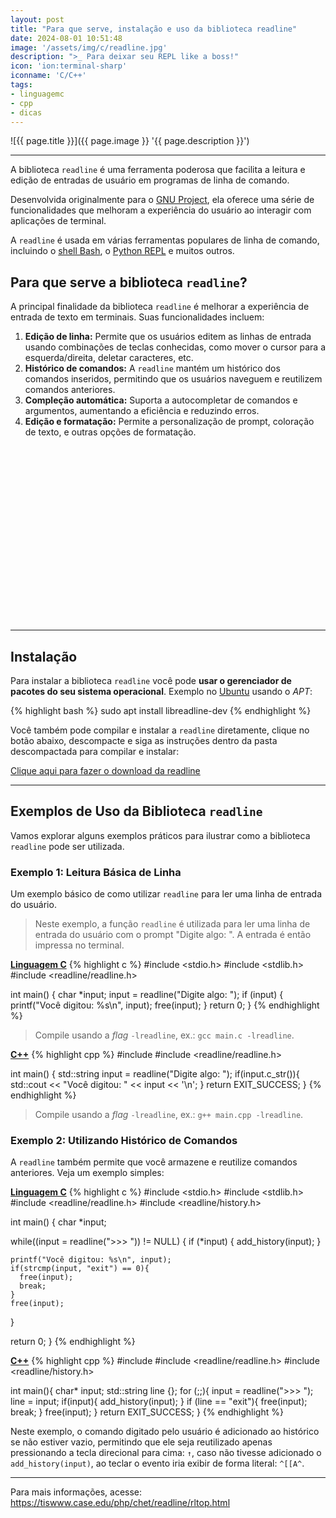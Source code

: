 ```yaml
---
layout: post
title: "Para que serve, instalação e uso da biblioteca readline"
date: 2024-08-01 10:51:48
image: '/assets/img/c/readline.jpg'
description: ">_ Para deixar seu REPL like a boss!"
icon: 'ion:terminal-sharp'
iconname: 'C/C++'
tags:
- linguagemc
- cpp
- dicas
---
```


![{{ page.title }}]({{ page.image }} '{{ page.description }}')

---

A biblioteca `readline` é uma ferramenta poderosa que facilita a leitura e edição de entradas de usuário em programas de linha de comando. 

Desenvolvida originalmente para o [GNU Project](https://terminalroot.com.br/tags#gnu), ela oferece uma série de funcionalidades que melhoram a experiência do usuário ao interagir com aplicações de terminal. 

A `readline` é usada em várias ferramentas populares de linha de comando, incluindo o [shell Bash](https://terminalroot.com.br/tags#bash), o [Python REPL](https://terminalroot.com.br/tags#python) e muitos outros.

## Para que serve a biblioteca `readline`?
A principal finalidade da biblioteca `readline` é melhorar a experiência de entrada de texto em terminais. Suas funcionalidades incluem:

1.  **Edição de linha:** Permite que os usuários editem as linhas de entrada usando combinações de teclas conhecidas, como mover o cursor para a esquerda/direita, deletar caracteres, etc.
2.  **Histórico de comandos:** A `readline` mantém um histórico dos comandos inseridos, permitindo que os usuários naveguem e reutilizem comandos anteriores.
3.  **Compleção automática:** Suporta a autocompletar de comandos e argumentos, aumentando a eficiência e reduzindo erros.
4.  **Edição e formatação:** Permite a personalização de prompt, coloração de texto, e outras opções de formatação.


<!-- SQUARE - GAMES ROOT -->
<script async src="//pagead2.googlesyndication.com/pagead/js/adsbygoogle.js"></script>
<ins class="adsbygoogle"
style="display:inline-block;width:336px;height:280px"
data-ad-client="ca-pub-2838251107855362"
data-ad-slot="5351066970"></ins>
<script>
(adsbygoogle = window.adsbygoogle || []).push({});
</script>

---

## Instalação
Para instalar a biblioteca `readline` você pode **usar o gerenciador de pacotes do seu sistema operacional**. Exemplo no [Ubuntu](https://terminalroot.com.br/tags#ubuntu) usando o *APT*:

{% highlight bash %}
sudo apt install libreadline-dev
{% endhighlight %}

Você também pode compilar e instalar a `readline` diretamente, clique no botão abaixo, descompacte e siga as instruções dentro da pasta descompactada para compilar e instalar:

<a href="ftp://ftp.cwru.edu/pub/bash/readline-8.2.tar.gz" class="btn btn-danger btn-lg">Clique aqui para fazer o download da readline</a>  

---

## Exemplos de Uso da Biblioteca `readline`
Vamos explorar alguns exemplos práticos para ilustrar como a biblioteca `readline` pode ser utilizada.

### Exemplo 1: Leitura Básica de Linha
Um exemplo básico de como utilizar `readline` para ler uma linha de entrada do usuário.
> Neste exemplo, a função `readline` é utilizada para ler uma linha de entrada do usuário com o prompt "Digite algo: ". A entrada é então impressa no terminal.

**[Linguagem C](https://terminalroot.com.br/c)**
{% highlight c %}
#include <stdio.h>
#include <stdlib.h>
#include <readline/readline.h>

int main() {
  char *input;
  input = readline("Digite algo: ");
  if (input) {
    printf("Você digitou: %s\n", input);
    free(input);
  }
  return 0;
}
{% endhighlight %}
> Compile usando a *flag* `-lreadline`, ex.: `gcc main.c -lreadline`.

**[C++](https://terminalroot.com.br/tags#cpp)**
{% highlight cpp %}
#include <iostream>
#include <readline/readline.h>

int main() {
  std::string input  = readline("Digite algo: ");
  if(input.c_str()){
    std::cout << "Você digitou: " << input << '\n';
  }
  return EXIT_SUCCESS;
}
{% endhighlight %}
> Compile usando a *flag* `-lreadline`, ex.: `g++ main.cpp -lreadline`.


### Exemplo 2: Utilizando Histórico de Comandos
A `readline` também permite que você armazene e reutilize comandos anteriores. Veja um exemplo simples:

**[Linguagem C](https://terminalroot.com.br/c)**
{% highlight c %}
#include <stdio.h>
#include <stdlib.h>
#include <readline/readline.h>
#include <readline/history.h>

int main() {
  char *input;

  while((input = readline(">>> ")) != NULL) {
    if (*input) {
      add_history(input);
    }

    printf("Você digitou: %s\n", input);
    if(strcmp(input, "exit") == 0){
      free(input);
      break;
    }
    free(input);
  }

  return 0;
}
{% endhighlight %}

**[C++](https://terminalroot.com.br/cpp)**
{% highlight cpp %}
#include <iostream>
#include <readline/readline.h>
#include <readline/history.h>

int main(){
  char* input;
  std::string line {};
  for (;;){
    input = readline(">>> ");
    line = input;
    if(input){
      add_history(input);
    }
    if (line == "exit"){
      free(input);
      break;
    }
    free(input);
  }
  return EXIT_SUCCESS;
}
{% endhighlight %}

Neste exemplo, o comando digitado pelo usuário é adicionado ao histórico se não estiver vazio, permitindo que ele seja reutilizado apenas pressionando a tecla direcional para cima: `↑`, caso não tivesse adicionado o `add_history(input)`, ao teclar o evento iria exibir de forma literal: `^[[A^`.

---

Para mais informações, acesse: <https://tiswww.case.edu/php/chet/readline/rltop.html>


